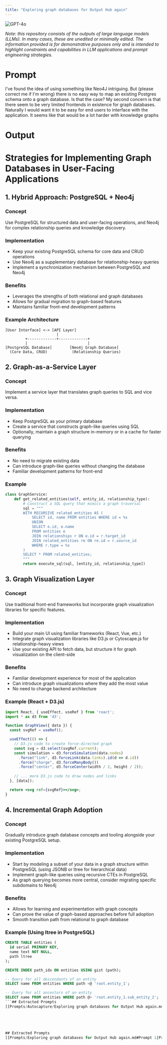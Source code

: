 ```yaml
---
title: "Exploring graph databases for Output Hub again"
---
```

![GPT-4o](https://img.shields.io/badge/GPT--4o-3333FF?style=for-the-badge&logo=openai&logoColor=white)



*Note: this repository consists of the outputs of large language models (LLMs). In many cases, these are unedited or minimally edited. The information provided is for demonstrative purposes only and is intended to highlight constraints and capabilities in LLM applications and prompt engineering strategies.*


# Prompt

I've found the idea of using something like Neo4J intriguing. But (please correct me if I'm wrong) there is no easy way to map an existing Postgres schema onto a graph database. Is that the case? My second concern is that there seem to be very limited frontends in existence for graph databases. Naturally I would want it to be easy for end users to interface with the application. It seems like that would be a lot harder with knowledge graphs

# Output 

# Strategies for Implementing Graph Databases in User-Facing Applications

## 1. Hybrid Approach: PostgreSQL + Neo4j

### Concept
Use PostgreSQL for structured data and user-facing operations, and Neo4j for complex relationship queries and knowledge discovery.

### Implementation
- Keep your existing PostgreSQL schema for core data and CRUD operations
- Use Neo4j as a supplementary database for relationship-heavy queries
- Implement a synchronization mechanism between PostgreSQL and Neo4j

### Benefits
- Leverages the strengths of both relational and graph databases
- Allows for gradual migration to graph-based features
- Maintains familiar front-end development patterns

### Example Architecture
```
[User Interface] <-> [API Layer]
                       |
         +-------------+-------------+
         |                           |
[PostgreSQL Database]        [Neo4j Graph Database]
  (Core Data, CRUD)           (Relationship Queries)
```

## 2. Graph-as-a-Service Layer

### Concept
Implement a service layer that translates graph queries to SQL and vice versa.

### Implementation
- Keep PostgreSQL as your primary database
- Create a service that constructs graph-like queries using SQL
- Optionally, maintain a graph structure in-memory or in a cache for faster querying

### Benefits
- No need to migrate existing data
- Can introduce graph-like queries without changing the database
- Familiar development patterns for front-end

### Example
```python
class GraphService:
    def get_related_entities(self, entity_id, relationship_type):
        # Construct a SQL query that mimics a graph traversal
        sql = """
        WITH RECURSIVE related_entities AS (
            SELECT id, name FROM entities WHERE id = %s
            UNION
            SELECT e.id, e.name
            FROM entities e
            JOIN relationships r ON e.id = r.target_id
            JOIN related_entities re ON re.id = r.source_id
            WHERE r.type = %s
        )
        SELECT * FROM related_entities;
        """
        return execute_sql(sql, [entity_id, relationship_type])
```

## 3. Graph Visualization Layer

### Concept
Use traditional front-end frameworks but incorporate graph visualization libraries for specific features.

### Implementation
- Build your main UI using familiar frameworks (React, Vue, etc.)
- Integrate graph visualization libraries like D3.js or Cytoscape.js for relationship-heavy views
- Use your existing API to fetch data, but structure it for graph visualization on the client-side

### Benefits
- Familiar development experience for most of the application
- Can introduce graph visualizations where they add the most value
- No need to change backend architecture

### Example (React + D3.js)
```jsx
import React, { useEffect, useRef } from 'react';
import * as d3 from 'd3';

function GraphView({ data }) {
  const svgRef = useRef();

  useEffect(() => {
    // D3.js code to create force-directed graph
    const svg = d3.select(svgRef.current);
    const simulation = d3.forceSimulation(data.nodes)
      .force("link", d3.forceLink(data.links).id(d => d.id))
      .force("charge", d3.forceManyBody())
      .force("center", d3.forceCenter(width / 2, height / 2));
    
    // ... more D3.js code to draw nodes and links
  }, [data]);

  return <svg ref={svgRef}></svg>;
}
```

## 4. Incremental Graph Adoption

### Concept
Gradually introduce graph database concepts and tooling alongside your existing PostgreSQL setup.

### Implementation
- Start by modeling a subset of your data in a graph structure within PostgreSQL (using JSONB or ltree for hierarchical data)
- Implement graph-like queries using recursive CTEs in PostgreSQL
- As graph querying becomes more central, consider migrating specific subdomains to Neo4j

### Benefits
- Allows for learning and experimentation with graph concepts
- Can prove the value of graph-based approaches before full adoption
- Smooth transition path from relational to graph database

### Example (Using ltree in PostgreSQL)
```sql
CREATE TABLE entities (
  id serial PRIMARY KEY,
  name text NOT NULL,
  path ltree
);

CREATE INDEX path_idx ON entities USING gist (path);

-- Query for all descendants of an entity
SELECT name FROM entities WHERE path <@ 'root.entity_1';

-- Query for all ancestors of an entity
SELECT name FROM entities WHERE path @> 'root.entity_1.sub_entity_2';
```## Extracted Prompts
[[Prompts/Autocapture/Exploring graph databases for Output Hub again.md#Prompt 1|Prompt 1]]





## Extracted Prompts
[[Prompts/Exploring graph databases for Output Hub again.md#Prompt 1|Prompt 1]]
